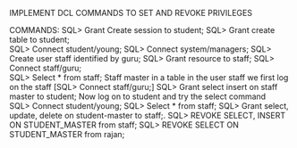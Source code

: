 IMPLEMENT DCL COMMANDS TO SET AND REVOKE PRIVILEGES 
 
COMMANDS: 
SQL> Grant Create session to student; 
 SQL> Grant create table to student;  
SQL> Connect student/young; 
SQL> Connect system/managers; 
SQL> Create user staff identified by guru; 
 SQL> Grant resource to staff; 
SQL> Connect staff/guru;  
SQL> Select * from staff; 
Staff master in a table in the user staff we first log on the staff [SQL> Connect staff/guru;] 
SQL> Grant select insert on staff master to student; 
Now log on to student and try the select command  
SQL> Connect student/young; 
SQL> Select * from staff; 
          SQL> Grant select, update, delete on student-master to staff;. 
SQL> REVOKE SELECT, INSERT ON STUDENT_MASTER from staff; 
SQL> REVOKE SELECT ON STUDENT_MASTER from rajan; 

